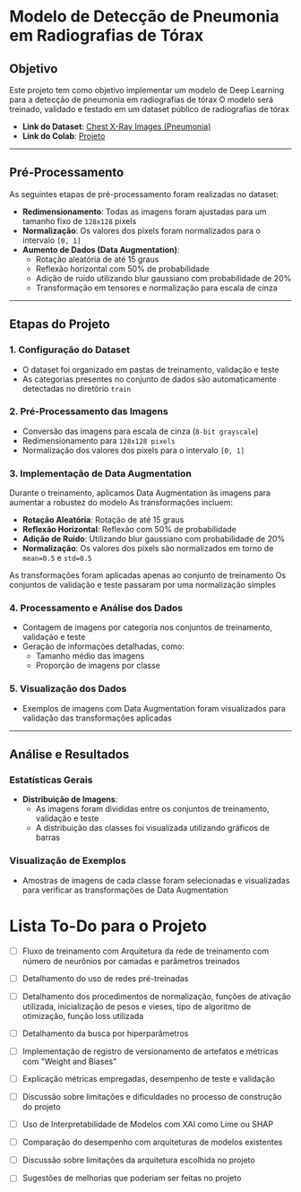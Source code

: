 # Modelo de Detecção de Pneumonia em Radiografias de Tórax

## Objetivo

Este projeto tem como objetivo implementar um modelo de Deep Learning para a detecção de pneumonia em radiografias de tórax 
O modelo será treinado, validado e testado em um dataset público de radiografias de tórax

- **Link do Dataset**: [Chest X-Ray Images (Pneumonia)](https://www.kaggle.com/datasets/paultimothymooney/chest-xray-pneumonia)
- **Link do Colab**: [Projeto](https://colab.research.google.com/drive/1MIENGnoMoRWo4YS8cUP-gZFgM8tKQBZU?usp=sharing)


---

## Pré-Processamento

As seguintes etapas de pré-processamento foram realizadas no dataset:

- **Redimensionamento**: Todas as imagens foram ajustadas para um tamanho fixo de `128x128` pixels
- **Normalização**: Os valores dos pixels foram normalizados para o intervalo `[0, 1]`
- **Aumento de Dados (Data Augmentation)**:
  - Rotação aleatória de até 15 graus
  - Reflexão horizontal com 50% de probabilidade
  - Adição de ruído utilizando blur gaussiano com probabilidade de 20%
  - Transformação em tensores e normalização para escala de cinza

---

## Etapas do Projeto

### 1. Configuração do Dataset

- O dataset foi organizado em pastas de treinamento, validação e teste
- As categorias presentes no conjunto de dados são automaticamente detectadas no diretório `train`

### 2. Pré-Processamento das Imagens

- Conversão das imagens para escala de cinza (`8-bit grayscale`)
- Redimensionamento para `128x128 pixels`
- Normalização dos valores dos pixels para o intervalo `[0, 1]`

### 3. Implementação de Data Augmentation

Durante o treinamento, aplicamos Data Augmentation às imagens para aumentar a robustez do modelo As transformações incluem:

- **Rotação Aleatória**: Rotação de até 15 graus
- **Reflexão Horizontal**: Reflexão com 50% de probabilidade
- **Adição de Ruído**: Utilizando blur gaussiano com probabilidade de 20%
- **Normalização**: Os valores dos pixels são normalizados em torno de `mean=0.5` e `std=0.5`

As transformações foram aplicadas apenas ao conjunto de treinamento Os conjuntos de validação e teste passaram por uma normalização simples

### 4. Processamento e Análise dos Dados

- Contagem de imagens por categoria nos conjuntos de treinamento, validação e teste
- Geração de informações detalhadas, como:
  - Tamanho médio das imagens
  - Proporção de imagens por classe

### 5. Visualização dos Dados

- Exemplos de imagens com Data Augmentation foram visualizados para validação das transformações aplicadas

---

## Análise e Resultados

### Estatísticas Gerais

- **Distribuição de Imagens**:
  - As imagens foram divididas entre os conjuntos de treinamento, validação e teste
  - A distribuição das classes foi visualizada utilizando gráficos de barras

### Visualização de Exemplos

- Amostras de imagens de cada classe foram selecionadas e visualizadas para verificar as transformações de Data Augmentation

# Lista To-Do para o Projeto

- [ ] Fluxo de treinamento com Arquitetura da rede de treinamento com número de neurônios por camadas e parâmetros treinados
- [ ] Detalhamento do uso de redes pré-treinadas
- [ ] Detalhamento dos procedimentos de normalização, funções de ativação utilizada, inicialização de pesos e vieses, tipo de algoritmo de otimização, função loss utilizada
- [ ] Detalhamento da busca por hiperparâmetros
- [ ] Implementação de registro de versionamento de artefatos e métricas com "Weight and Biases"
- [ ] Explicação métricas empregadas, desempenho de teste e validação
- [ ] Discussão sobre limitações e dificuldades no processo de construção do projeto
- [ ] Uso de Interpretabilidade de Modelos com XAI como Lime ou SHAP
- [ ] Comparação do desempenho com arquiteturas de modelos existentes
- [ ] Discussão sobre limitações da arquitetura escolhida no projeto
- [ ] Sugestões de melhorias que poderiam ser feitas no projeto

